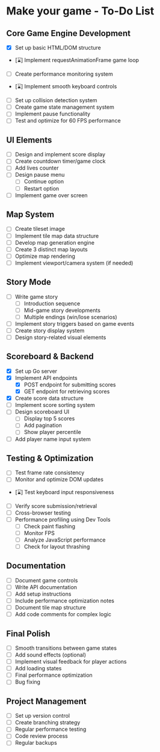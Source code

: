 # Make your game - To-Do List

## Core Game Engine Development
- [X] Set up basic HTML/DOM structure
- [⌛] Implement requestAnimationFrame game loop
- [ ] Create performance monitoring system
- [⌛] Implement smooth keyboard controls
- [ ] Set up collision detection system
- [ ] Create game state management system
- [ ] Implement pause functionality
- [ ] Test and optimize for 60 FPS performance

## UI Elements
- [ ] Design and implement score display
- [ ] Create countdown timer/game clock
- [ ] Add lives counter
- [ ] Design pause menu
  - [ ] Continue option
  - [ ] Restart option
- [ ] Implement game over screen

## Map System
- [ ] Create tileset image
- [ ] Implement tile map data structure
- [ ] Develop map generation engine
- [ ] Create 3 distinct map layouts
- [ ] Optimize map rendering
- [ ] Implement viewport/camera system (if needed)

## Story Mode
- [ ] Write game story
  - [ ] Introduction sequence
  - [ ] Mid-game story developments
  - [ ] Multiple endings (win/lose scenarios)
- [ ] Implement story triggers based on game events
- [ ] Create story display system
- [ ] Design story-related visual elements

## Scoreboard & Backend
- [X] Set up Go server
- [X] Implement API endpoints
  - [X] POST endpoint for submitting scores
  - [X] GET endpoint for retrieving scores
- [X] Create score data structure
- [ ] Implement score sorting system
- [ ] Design scoreboard UI
  - [ ] Display top 5 scores
  - [ ] Add pagination
  - [ ] Show player percentile
- [ ] Add player name input system

## Testing & Optimization
- [ ] Test frame rate consistency
- [ ] Monitor and optimize DOM updates
- [⌛] Test keyboard input responsiveness
- [ ] Verify score submission/retrieval
- [ ] Cross-browser testing
- [ ] Performance profiling using Dev Tools
  - [ ] Check paint flashing
  - [ ] Monitor FPS
  - [ ] Analyze JavaScript performance
  - [ ] Check for layout thrashing

## Documentation
- [ ] Document game controls
- [ ] Write API documentation
- [ ] Add setup instructions
- [ ] Include performance optimization notes
- [ ] Document tile map structure
- [ ] Add code comments for complex logic

## Final Polish
- [ ] Smooth transitions between game states
- [ ] Add sound effects (optional)
- [ ] Implement visual feedback for player actions
- [ ] Add loading states
- [ ] Final performance optimization
- [ ] Bug fixing

## Project Management
- [ ] Set up version control
- [ ] Create branching strategy
- [ ] Regular performance testing
- [ ] Code review process
- [ ] Regular backups